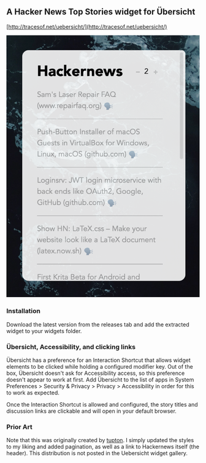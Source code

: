 ## A Hacker News Top Stories widget for Übersicht

[http://tracesof.net/uebersicht/](http://tracesof.net/uebersicht/)

![Hacker News Top Stories](preview.png)

### Installation

Download the latest version from the releases tab and add the extracted widget to your widgets folder.

### Übersicht, Accessibility, and clicking links

Übersicht has a preference for an Interaction Shortcut that allows widget elements to be clicked while holding a configured modifier key. Out of the box, Übersicht doesn't ask for Accessibility access, so this preference doesn't appear to work at first. Add Übersicht to the list of apps in System Preferences > Security & Privacy > Privacy > Accessibility in order for this to work as expected.

Once the Interaction Shortcut is allowed and configured, the story titles and discussion links are clickable and will open in your default browser.

### Prior Art
Note that this was originally created by [tupton](https://github.com/tupton/uebersicht-hacker-news). I simply updated the styles to my liking and added pagination, as well as a link to Hackernews itself (the header). This distribution is not posted in the Uebersicht widget gallery. 